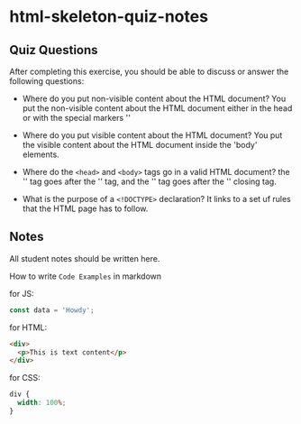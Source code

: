 # html-skeleton-quiz-notes

## Quiz Questions

After completing this exercise, you should be able to discuss or answer the following questions:

- Where do you put non-visible content about the HTML document?
  You put the non-visible content about the HTML document either in the head or with the special markers '<!--' and  '-->'

- Where do you put visible content about the HTML document?
  You put the visible content about the HTML document inside the 'body' elements.

- Where do the `<head>` and `<body>` tags go in a valid HTML document?
  the '<head>' tag goes after the '<html>' tag, and the '<body>' tag goes after the '</head>' closing tag.

- What is the purpose of a `<!DOCTYPE>` declaration?
  It links to a set uf rules that the HTML page has to follow.

## Notes

All student notes should be written here.

How to write `Code Examples` in markdown

for JS:

```javascript
const data = 'Howdy';
```

for HTML:

```html
<div>
  <p>This is text content</p>
</div>
```

for CSS:

```css
div {
  width: 100%;
}
```

